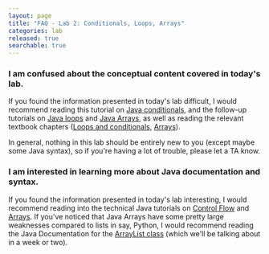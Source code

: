 ```yaml
---
layout: page
title: "FAQ - Lab 2: Conditionals, Loops, Arrays"
categories: lab
released: true
searchable: true
---
```


### I am confused about the conceptual content covered in today's lab.

If you found the information presented in today's lab difficult, I would
recommend reading this tutorial on
[Java conditionals](https://javatutorial.net/java-control-flow-statements), and
the follow-up tutorials on [Java loops](https://javatutorial.net/java-loops) and
[Java Arrays](https://javatutorial.net/java-array), as well as reading the
relevant textbook chapters
([Loops and conditionals](https://joshhug.gitbooks.io/hug61b/content/chap1/chap12.html),
[Arrays](https://joshhug.gitbooks.io/hug61b/content/chap2/chap24.html)).

In general, nothing in this lab should be entirely new to
you (except maybe some Java syntax), so if you're having a lot of trouble,
please let a TA know.


### I am interested in learning more about Java documentation and syntax.

If you found the information presented in today's lab interesting, I would
recommend reading into the technical Java tutorials on
[Control Flow](https://docs.oracle.com/javase/tutorial/java/nutsandbolts/flow.html) and
[Arrays](https://docs.oracle.com/javase/tutorial/java/nutsandbolts/arrays.html).
If you've noticed that Java Arrays have some pretty large weaknesses compared to
lists in say, Python, I would recommend reading the Java Documentation for the
[ArrayList class](https://docs.oracle.com/javase/tutorial/collections/implementations/list.html)
(which we'll be talking about in a week or two).
